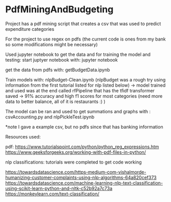 # PdfMiningAndBudgeting
Project has a pdf mining script that creates a csv that was used to predict expenditure categories

For the project to use regex on pdfs (the current code is ones from my bank so some modifications might be necessary)

Used jupyter notebook to get the data and for training the model and testing:
start juptyer notebook with:
    jupyter notebook

get the data from pdfs with: getBudgetData.ipynb

Train models with: nlpBudget-Clean.ipynb (nlpBudget was a rough try using information from the first tutorial listed for nlp listed below)
    -> model trained and used was at the end called rfPipeline that has the tfidf transformer saved
    -> 91% accuracy and high f1 scores for most categories (need more data to better balance, all of it is restaurants :) )

The model can be ran and used to get summations and graphs with : csvAccounting.py and nlpPickleTest.ipynb


*note I gave a example csv, but no pdfs since that has banking information

Resources used:

pdf:
https://www.tutorialspoint.com/python/python_reg_expressions.htm
https://www.geeksforgeeks.org/working-with-pdf-files-in-python/

nlp classifications: tutorials were completed to get code working

https://towardsdatascience.com/https-medium-com-vishalmorde-humanizing-customer-complaints-using-nlp-algorithms-64a820cef373
https://towardsdatascience.com/machine-learning-nlp-text-classification-using-scikit-learn-python-and-nltk-c52b92a7c73a
https://monkeylearn.com/text-classification/
